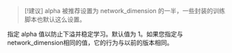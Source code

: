 
> [!建议] 
> alpha 被推荐设置为 network_dimension 的一半，一些封装的训练脚本也默认这么设置。 

指定 alpha 值以防止下溢并稳定学习。默认值为 1。如果您指定与 network_dimension相同的值，它的行为与以前的版本相同。